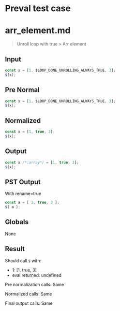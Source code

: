 # Preval test case

# arr_element.md

> Unroll loop with true > Arr element
>
>

## Input

`````js filename=intro
const x = [1, $LOOP_DONE_UNROLLING_ALWAYS_TRUE, 3];
$(x);
`````

## Pre Normal


`````js filename=intro
const x = [1, $LOOP_DONE_UNROLLING_ALWAYS_TRUE, 3];
$(x);
`````

## Normalized


`````js filename=intro
const x = [1, true, 3];
$(x);
`````

## Output


`````js filename=intro
const x /*:array*/ = [1, true, 3];
$(x);
`````

## PST Output

With rename=true

`````js filename=intro
const a = [ 1, true, 3 ];
$( a );
`````

## Globals

None

## Result

Should call `$` with:
 - 1: [1, true, 3]
 - eval returned: undefined

Pre normalization calls: Same

Normalized calls: Same

Final output calls: Same
